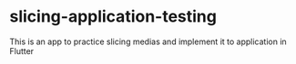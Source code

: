 # slicing-application-testing
This is an app to practice slicing medias and implement it to application in Flutter
